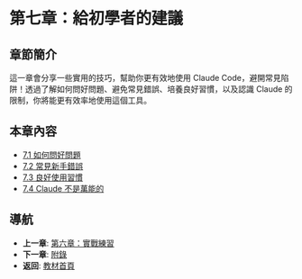 # 第七章：給初學者的建議

## 章節簡介

這一章會分享一些實用的技巧，幫助你更有效地使用 Claude Code，避開常見陷阱！透過了解如何問好問題、避免常見錯誤、培養良好習慣，以及認識 Claude 的限制，你將能更有效率地使用這個工具。

## 本章內容

- [7.1 如何問好問題](./7.1-asking-questions.md)
- [7.2 常見新手錯誤](./7.2-common-mistakes.md)
- [7.3 良好使用習慣](./7.3-good-habits.md)
- [7.4 Claude 不是萬能的](./7.4-limitations.md)

## 導航

- **上一章**: [第六章：實戰練習](../chapter6/README.md)
- **下一章**: [附錄](../appendix/README.md)
- **返回**: [教材首頁](../../README.md)
